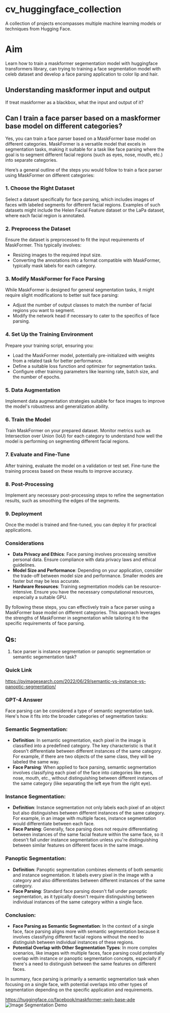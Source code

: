 # cv_huggingface_collection
A collection of projects encompasses multiple machine learning models or techniques from Hugging Face.

# Aim
Learn how to train a maskformer segementation model with huggingface transformers library, can trying to training a face segmentation model with celeb dataset and develop a face parsing application to color lip and hair.

## Understanding maskformer input and output
If treat maskformer as a blackbox, what the input and output of it?

## Can I train a face parser based on a maskformer base model on different categories?

Yes, you can train a face parser based on a MaskFormer base model on different categories. MaskFormer is a versatile model that excels in segmentation tasks, making it suitable for a task like face parsing where the goal is to segment different facial regions (such as eyes, nose, mouth, etc.) into separate categories.

Here’s a general outline of the steps you would follow to train a face parser using MaskFormer on different categories:

### 1. Choose the Right Dataset
Select a dataset specifically for face parsing, which includes images of faces with labeled segments for different facial regions. Examples of such datasets might include the Helen Facial Feature dataset or the LaPa dataset, where each facial region is annotated.

### 2. Preprocess the Dataset
Ensure the dataset is preprocessed to fit the input requirements of MaskFormer. This typically involves:
- Resizing images to the required input size.
- Converting the annotations into a format compatible with MaskFormer, typically mask labels for each category.

### 3. Modify MaskFormer for Face Parsing
While MaskFormer is designed for general segmentation tasks, it might require slight modifications to better suit face parsing:
- Adjust the number of output classes to match the number of facial regions you want to segment.
- Modify the network head if necessary to cater to the specifics of face parsing.

### 4. Set Up the Training Environment
Prepare your training script, ensuring you:
- Load the MaskFormer model, potentially pre-initialized with weights from a related task for better performance.
- Define a suitable loss function and optimizer for segmentation tasks.
- Configure other training parameters like learning rate, batch size, and the number of epochs.

### 5. Data Augmentation
Implement data augmentation strategies suitable for face images to improve the model's robustness and generalization ability.

### 6. Train the Model
Train MaskFormer on your prepared dataset. Monitor metrics such as Intersection over Union (IoU) for each category to understand how well the model is performing on segmenting different facial regions.

### 7. Evaluate and Fine-Tune
After training, evaluate the model on a validation or test set. Fine-tune the training process based on these results to improve accuracy.

### 8. Post-Processing
Implement any necessary post-processing steps to refine the segmentation results, such as smoothing the edges of the segments.

### 9. Deployment
Once the model is trained and fine-tuned, you can deploy it for practical applications.

### Considerations
- **Data Privacy and Ethics**: Face parsing involves processing sensitive personal data. Ensure compliance with data privacy laws and ethical guidelines.
- **Model Size and Performance**: Depending on your application, consider the trade-off between model size and performance. Smaller models are faster but may be less accurate.
- **Hardware Resources**: Training segmentation models can be resource-intensive. Ensure you have the necessary computational resources, especially a suitable GPU.

By following these steps, you can effectively train a face parser using a MaskFormer base model on different categories. This approach leverages the strengths of MaskFormer in segmentation while tailoring it to the specific requirements of face parsing.


## Qs:
1. face parser is instance segmentation or panoptic segmentation or semantic segementation task?
### Quick Link
https://pyimagesearch.com/2022/06/29/semantic-vs-instance-vs-panoptic-segmentation/

### GPT-4 Answer
Face parsing can be considered a type of semantic segmentation task. Here's how it fits into the broader categories of segmentation tasks:

### Semantic Segmentation:
- **Definition**: In semantic segmentation, each pixel in the image is classified into a predefined category. The key characteristic is that it doesn't differentiate between different instances of the same category. For example, if there are two objects of the same class, they will be labeled the same way.
- **Face Parsing**: When applied to face parsing, semantic segmentation involves classifying each pixel of the face into categories like eyes, nose, mouth, etc., without distinguishing between different instances of the same category (like separating the left eye from the right eye).

### Instance Segmentation:
- **Definition**: Instance segmentation not only labels each pixel of an object but also distinguishes between different instances of the same category. For example, in an image with multiple faces, instance segmentation would differentiate between each face.
- **Face Parsing**: Generally, face parsing does not require differentiating between instances of the same facial feature within the same face, so it doesn't fall under instance segmentation unless you're distinguishing between similar features on different faces in the same image.

### Panoptic Segmentation:
- **Definition**: Panoptic segmentation combines elements of both semantic and instance segmentation. It labels every pixel in the image with a category and also differentiates between different instances of the same category.
- **Face Parsing**: Standard face parsing doesn't fall under panoptic segmentation, as it typically doesn't require distinguishing between individual instances of the same category within a single face.

### Conclusion:
- **Face Parsing as Semantic Segmentation**: In the context of a single face, face parsing aligns more with semantic segmentation because it involves classifying different facial regions without the need to distinguish between individual instances of these regions.
- **Potential Overlap with Other Segmentation Types**: In more complex scenarios, like images with multiple faces, face parsing could potentially overlap with instance or panoptic segmentation concepts, especially if there's a need to distinguish between the same features on different faces.

In summary, face parsing is primarily a semantic segmentation task when focusing on a single face, with potential overlaps into other types of segmentation depending on the specific application and requirements.



https://huggingface.co/facebook/maskformer-swin-base-ade
![Image Segmentation Demo](image.png)
